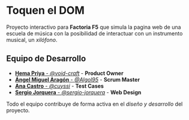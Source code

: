 # Toquen el DOM

Proyecto interactivo para **Factoria F5** que simula la pagina web de una escuela de música con la posibilidad de interactuar con un instrumento musical, un *xilófono*.


## Equipo de Desarrollo

- [**Hema Priya** - *@void-craft*](https://github.com/void-craft) - **Product Owner**
- [**Ángel Miguel Aragón** - *@Algol95*](https://github.com/Algol95) - **Scrum Master**
- [**Ana Castro** - *@cuyssi*](https://github.com/Algol95) - **Test Cases**
- [**Sergio Jorquera** - *@sergio-jorquera*](https://github.com/Algol95) - **Web Design**

Todo el equipo contribuye de forma activa en el *diseño y desarrollo* del proyecto.

